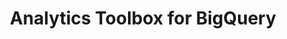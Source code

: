 ---
title: Analytics Toolbox for BigQuery
description: "Unlock Spatial Analytics in BigQuery"
icon: "/img/icons/bigquery-analytics-toolbox.png"
type: examples
category: h3
layout: categories/list
---